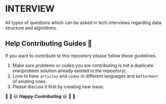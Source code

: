 # INTERVIEW
All types of questions which can be asked in tech interviews regarding data structure and algorithms.

## Help Contributing Guides :crown:
If you want to contribute to this repository please follow these guidelines.

1. Make sure problems or codes you are contributing is not a duplicate one(problem solution already existed in the repository).
2. Love to have `articles` and `codes` in different languages and `betterment` of existing ones.
3. Please discuss it first by creating new issue.

:tada: :confetti_ball: :smiley: _**Happy Contributing**_ :smiley: :confetti_ball: :tada:
